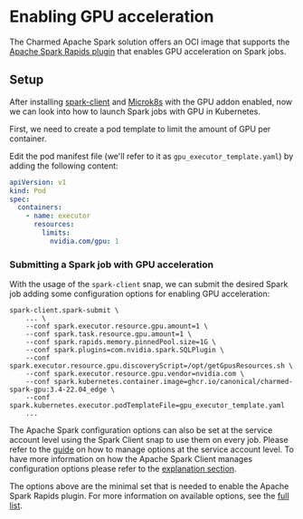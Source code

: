 # Enabling GPU acceleration

The Charmed Apache Spark solution offers an OCI image that supports the [Apache Spark Rapids plugin](https://github.com/canonical/charmed-spark-rock/pkgs/container/charmed-spark-gpu) that enables GPU acceleration on Spark jobs.

## Setup

After installing [spark-client](https://snapcraft.io/spark-client) and [Microk8s](https://microk8s.io/) with the GPU addon enabled, now we can look into how to launch Spark jobs with GPU in Kubernetes.

First, we need to create a pod template to limit the amount of GPU per container.

Edit the pod manifest file (we'll refer to it as `gpu_executor_template.yaml`) by adding the following content:

```yaml
apiVersion: v1
kind: Pod
spec:
  containers:
    - name: executor
      resources:
        limits:
          nvidia.com/gpu: 1
```

### Submitting a Spark job with GPU acceleration

With the usage of the `spark-client` snap, we can submit the desired Spark job adding some configuration options for enabling GPU acceleration:

```shell
spark-client.spark-submit \
    ... \ 
    --conf spark.executor.resource.gpu.amount=1 \
    --conf spark.task.resource.gpu.amount=1 \
    --conf spark.rapids.memory.pinnedPool.size=1G \
    --conf spark.plugins=com.nvidia.spark.SQLPlugin \
    --conf spark.executor.resource.gpu.discoveryScript=/opt/getGpusResources.sh \
    --conf spark.executor.resource.gpu.vendor=nvidia.com \
    --conf spark.kubernetes.container.image=ghcr.io/canonical/charmed-spark-gpu:3.4-22.04_edge \
    --conf spark.kubernetes.executor.podTemplateFile=gpu_executor_template.yaml
    ...
```

The Apache Spark configuration options can also be set at the service account level using the Spark Client snap to use them on every job. Please refer to the [guide](https://discourse.charmhub.io/t/spark-client-snap-how-to-manage-spark-accounts/8959) on how to manage options at the service account level. To have more information on how the Apache Spark Client manages configuration options please refer to the [explanation section](https://discourse.charmhub.io/t/spark-client-snap-explanation-hierarchical-configuration-handling/8956). 

The options above are the minimal set that is needed to enable the Apache Spark Rapids plugin. 
For more information on available options, see the [full list](https://nvidia.github.io/spark-rapids/docs/configs.html).